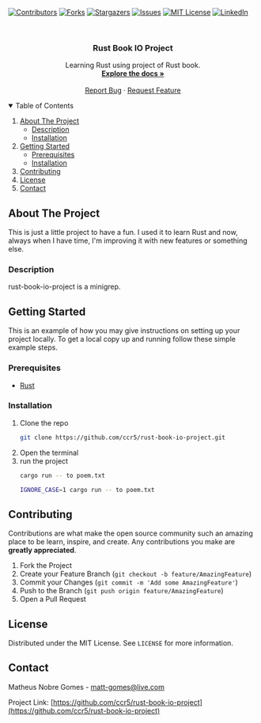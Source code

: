 [![Contributors][contributors-shield]][contributors-url]
[![Forks][forks-shield]][forks-url]
[![Stargazers][stars-shield]][stars-url]
[![Issues][issues-shield]][issues-url]
[![MIT License][license-shield]][license-url]
[![LinkedIn][linkedin-shield]][linkedin-url]

<br />
<p align="center">
  <h3 align="center">Rust Book IO Project</h3>

  <p align="center">
    Learning Rust using project of Rust book.
    <br />
    <a href="https://github.com/ccr5/rust-book-io-project"><strong>Explore the docs »</strong></a>
    <br />
    <br />
    <a href="https://github.com/ccr5/rust-book-io-project/issues">Report Bug</a>
    ·
    <a href="https://github.com/ccr5/rust-book-io-project/issues">Request Feature</a>
  </p>
</p>



<!-- TABLE OF CONTENTS -->
<details open="open">
  <summary>Table of Contents</summary>
  <ol>
    <li>
        <a href="#about-the-project">About The Project</a>
        <ul>
        <li><a href="#description">Description</a></li>
        <li><a href="#installation">Installation</a></li>
      </ul>
    </li>
    <li>
      <a href="#getting-started">Getting Started</a>
      <ul>
        <li><a href="#prerequisites">Prerequisites</a></li>
        <li><a href="#installation">Installation</a></li>
      </ul>
    </li>
    <li><a href="#contributing">Contributing</a></li>
    <li><a href="#license">License</a></li>
    <li><a href="#contact">Contact</a></li>
  </ol>
</details>



<!-- ABOUT THE PROJECT -->
## About The Project
This is just a little project to have a fun. 
I used it to learn Rust and now, always when I have time, I'm improving it with new features or something else.

### Description
rust-book-io-project is a minigrep.

<!-- GETTING STARTED -->
## Getting Started

This is an example of how you may give instructions on setting up your project locally.
To get a local copy up and running follow these simple example steps.

### Prerequisites

* [Rust](https://www.rust-lang.org/tools/install)

### Installation

1. Clone the repo
   ```sh
   git clone https://github.com/ccr5/rust-book-io-project.git
   ```
2. Open the terminal
3. run the project
   ```sh
   cargo run -- to poem.txt
   ```
   ```sh
   IGNORE_CASE=1 cargo run -- to poem.txt
   ```

<!-- CONTRIBUTING -->
## Contributing

Contributions are what make the open source community such an amazing place to be learn, inspire, and create. Any contributions you make are **greatly appreciated**.

1. Fork the Project
2. Create your Feature Branch (`git checkout -b feature/AmazingFeature`)
3. Commit your Changes (`git commit -m 'Add some AmazingFeature'`)
4. Push to the Branch (`git push origin feature/AmazingFeature`)
5. Open a Pull Request



<!-- LICENSE -->
## License

Distributed under the MIT License. See `LICENSE` for more information.

<!-- CONTACT -->
## Contact

Matheus Nobre Gomes - matt-gomes@live.com

Project Link: [https://github.com/ccr5/rust-book-io-project](https://github.com/ccr5/rust-book-io-project)



<!-- MARKDOWN LINKS & IMAGES -->
<!-- https://www.markdownguide.org/basic-syntax/#reference-style-links -->
[contributors-shield]: https://img.shields.io/github/contributors/ccr5/rust-book-io-project.svg?style=for-the-badge
[contributors-url]: https://github.com/ccr5/rust-book-io-project/graphs/contributors
[forks-shield]: https://img.shields.io/github/forks/ccr5/rust-book-io-project.svg?style=for-the-badge
[forks-url]: https://github.com/ccr5/rust-book-io-project/network/members
[stars-shield]: https://img.shields.io/github/stars/ccr5/rust-book-io-project.svg?style=for-the-badge
[stars-url]: https://github.com/ccr5/rust-book-io-project/stargazers
[issues-shield]: https://img.shields.io/github/issues/ccr5/rust-book-io-project.svg?style=for-the-badge
[issues-url]: https://github.com/ccr5/rust-book-io-project/issues
[license-shield]: https://img.shields.io/github/license/ccr5/rust-book-io-project.svg?style=for-the-badge
[license-url]: https://github.com/ccr5/rust-book-io-project/blob/master/LICENSE.txt
[linkedin-shield]: https://img.shields.io/badge/-LinkedIn-black.svg?style=for-the-badge&logo=linkedin&colorB=555
[linkedin-url]: https://linkedin.com/in/mattnobre
[product-screenshot]: img/logo.jpeg
